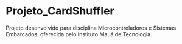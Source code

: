 # Projeto_CardShuffler
Projeto desenvolvido para disciplina Microcontroladores e Sistemas Embarcados, oferecida pelo Instituto Mauá de Tecnologia.
